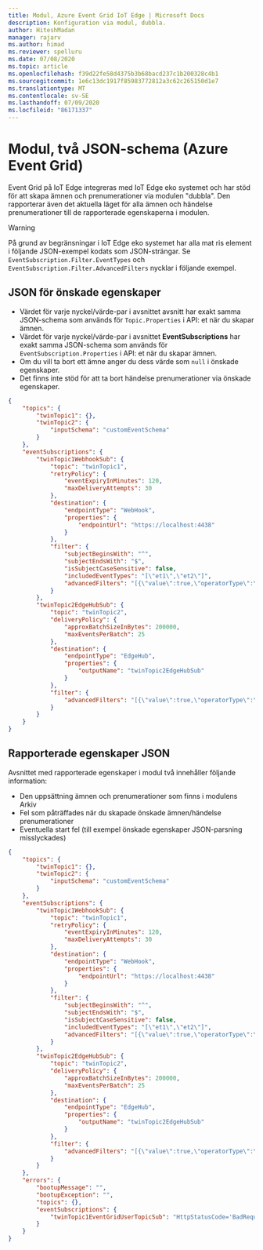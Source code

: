```yaml
---
title: Modul, Azure Event Grid IoT Edge | Microsoft Docs
description: Konfiguration via modul, dubbla.
author: HiteshMadan
manager: rajarv
ms.author: himad
ms.reviewer: spelluru
ms.date: 07/08/2020
ms.topic: article
ms.openlocfilehash: f39d22fe58d4375b3b68bacd237c1b200328c4b1
ms.sourcegitcommit: 1e6c13dc1917f85983772812a3c62c265150d1e7
ms.translationtype: MT
ms.contentlocale: sv-SE
ms.lasthandoff: 07/09/2020
ms.locfileid: "86171337"
---
```

# <a name="module-twin-json-schema-azure-event-grid"></a>Modul, två JSON-schema (Azure Event Grid)

Event Grid på IoT Edge integreras med IoT Edge eko systemet och har stöd för att skapa ämnen och prenumerationer via modulen "dubbla". Den rapporterar även det aktuella läget för alla ämnen och händelse prenumerationer till de rapporterade egenskaperna i modulen.

> [!WARNING]
> På grund av begränsningar i IoT Edge eko systemet har alla mat ris element i följande JSON-exempel kodats som JSON-strängar. Se `EventSubscription.Filter.EventTypes` och `EventSubscription.Filter.AdvancedFilters` nycklar i följande exempel.

## <a name="desired-properties-json"></a>JSON för önskade egenskaper

* Värdet för varje nyckel/värde-par i avsnittet avsnitt har exakt samma JSON-schema som används för `Topic.Properties` i API: et när du skapar ämnen.
* Värdet för varje nyckel/värde-par i avsnittet **EventSubscriptions** har exakt samma JSON-schema som används för `EventSubscription.Properties` i API: et när du skapar ämnen.
* Om du vill ta bort ett ämne anger du dess värde som `null` i önskade egenskaper.
* Det finns inte stöd för att ta bort händelse prenumerationer via önskade egenskaper.

```json
{
    "topics": {
        "twinTopic1": {},
        "twinTopic2": {
            "inputSchema": "customEventSchema"
        }
    },
    "eventSubscriptions": {
        "twinTopic1WebhookSub": {
            "topic": "twinTopic1",
            "retryPolicy": {
                "eventExpiryInMinutes": 120,
                "maxDeliveryAttempts": 30
            },
            "destination": {
                "endpointType": "WebHook",
                "properties": {
                    "endpointUrl": "https://localhost:4438"
                }
            },
            "filter": {
                "subjectBeginsWith": "^",
                "subjectEndsWith": "$",
                "isSubjectCaseSensitive": false,
                "includedEventTypes": "[\"et1\",\"et2\"]",
                "advancedFilters": "[{\"value\":true,\"operatorType\":\"BoolEquals\",\"key\":\"data.b\"},{\"values\":[\"\\\"\",\"c\"],    \"operatorType\":\"StringContains\",\"key\":\"data.s\"}]"
            }
        },
        "twinTopic2EdgeHubSub": {
            "topic": "twinTopic2",
            "deliveryPolicy": {
                "approxBatchSizeInBytes": 200000,
                "maxEventsPerBatch": 25
            },
            "destination": {
                "endpointType": "EdgeHub",
                "properties": {
                    "outputName": "twinTopic2EdgeHubSub"
                }
            },
            "filter": {
                "advancedFilters": "[{\"value\":true,\"operatorType\":\"BoolEquals\",\"key\":\"dAt\\\"A.a\"},{\"values\":[\"\\\"\",    \"c\"],\"operatorType\":\"StringContains\",\"key\":\"dAt\\\"A.a\"}]"
            }
        }
    }
}
```

## <a name="reported-properties-json"></a>Rapporterade egenskaper JSON

Avsnittet med rapporterade egenskaper i modul två innehåller följande information:

* Den uppsättning ämnen och prenumerationer som finns i modulens Arkiv
* Fel som påträffades när du skapade önskade ämnen/händelse prenumerationer
* Eventuella start fel (till exempel önskade egenskaper JSON-parsning misslyckades)

```json
{
    "topics": {
        "twinTopic1": {},
        "twinTopic2": {
            "inputSchema": "customEventSchema"
        }
    },
    "eventSubscriptions": {
        "twinTopic1WebhookSub": {
            "topic": "twinTopic1",
            "retryPolicy": {
                "eventExpiryInMinutes": 120,
                "maxDeliveryAttempts": 30
            },
            "destination": {
                "endpointType": "WebHook",
                "properties": {
                    "endpointUrl": "https://localhost:4438"
                }
            },
            "filter": {
                "subjectBeginsWith": "^",
                "subjectEndsWith": "$",
                "isSubjectCaseSensitive": false,
                "includedEventTypes": "[\"et1\",\"et2\"]",
                "advancedFilters": "[{\"value\":true,\"operatorType\":\"BoolEquals\",\"key\":\"data.b\"},{\"values\":[\"\\\"\",\"c\"],    \"operatorType\":\"StringContains\",\"key\":\"data.s\"}]"
            }
        },
        "twinTopic2EdgeHubSub": {
            "topic": "twinTopic2",
            "deliveryPolicy": {
                "approxBatchSizeInBytes": 200000,
                "maxEventsPerBatch": 25
            },
            "destination": {
                "endpointType": "EdgeHub",
                "properties": {
                    "outputName": "twinTopic2EdgeHubSub"
                }
            },
            "filter": {
                "advancedFilters": "[{\"value\":true,\"operatorType\":\"BoolEquals\",\"key\":\"dAt\\\"A.a\"},{\"values\":[\"\\\"\",    \"c\"],\"operatorType\":\"StringContains\",\"key\":\"dAt\\\"A.a\"}]"
            }
        }
    },
    "errors": {
        "bootupMessage": "",
        "bootupException": "",
        "topics": {},
        "eventSubscriptions": {
            "twinTopic1EventGridUserTopicSub": "HttpStatusCode='BadRequest' ErrorCode='InvalidDestination' Message='EventSubscription.Properties.Destination failed validation. Reason: EndpointUrl must target the /api/events API of Azure Event Grid in the cloud..'"
        }
    }
}
```
